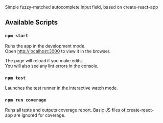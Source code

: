 Simple fuzzy-matched autocomplete input field, based on create-react-app

## Available Scripts

### `npm start`

Runs the app in the development mode.<br />
Open [http://localhost:3000](http://localhost:3000) to view it in the browser.

The page will reload if you make edits.<br />
You will also see any lint errors in the console.

### `npm test`

Launches the test runner in the interactive watch mode.<br />

### `npm run coverage`

Runs all tests and outputs coverage report.
Basic JS files of create-react-app are ignored for coverage.
